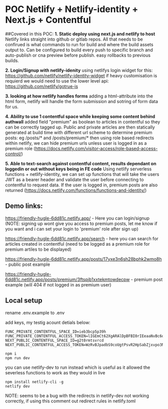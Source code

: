 # POC Netlify + Netlify-identity + Next.js + Contentful

##Covered in this POC:
**1. Static deploy using next.js and netlify to host**
Netlify links straight into github or gitlab repos. All that needs to be confirued is what commands to run for build and where the build assets output to. Can be configured to build every push to specific branch and auto-publish or cna preview before publish. easy rollbacks to previous builds.

**2. Login/Signup with netlify-idenity**
using netlifys login widget for this: https://github.com/netlify/netlify-identity-widget if heavy customisation is requierd we would need to use the lower level api: https://github.com/netlify/gotrue-js

**3. looking at how netlify handles forms**
adding a html-attribute into the html form, netlify will handle the form submission and sotring of form data for us.

**4. Ability to use 1 contentful space while keeping some content behind authwall**
added field "premium" as boolean to articles in contentful so they can be correctly tagged up.
Public and private articles are then statically generated at build time with different url scheme to determine premium posts: eg /posts/* and /posts/premium/*
then using role based redirects within netlify, we can hide premium urls unless user is logged in as a premium role (https://docs.netlify.com/visitor-access/role-based-access-control/)

**5. Able to text-search against contentful content, results dependant on loggedin or out without keys being in FE code**
Using netlify serverless functions + netlify-identity, we can set up functions that will take the users JWT as a bearer header and validate the user before connecting to contentful to request data. If the user is logged in, premium posts are also returned (https://docs.netlify.com/functions/functions-and-identity/)


## Demo links:
https://friendly-hugle-6dd81c.netlify.app/ - Here you can login/signup (NOTE: signing up wont give you access to premium posts, let me know if you want and i can set your login to 'premium' role after sign up)

https://friendly-hugle-6dd81c.netlify.app/search - here you can search for articles created in contentful (need to be logged as a premium role for premium artiles to be displayed)

https://friendly-hugle-6dd81c.netlify.app/posts/17yxe3n6sh28bphk2wmo8h - public post example

https://friendly-hugle-6dd81c.netlify.app/posts/premium/3ftspjb1xxtekmtowdecpw - premium post example (will 404 if not logged in as premium user)


## Local setup
rename .env.example to .env

add keys, my testig acount detials below:
```
FUNC_PRIVATE_CONTENTFUL_SPACE_ID=ieb3bcp5p39h
FUNC_PRIVATE_CONTENTFUL_ACCESS_TOKEN=lIGEmCt62XgARAlDpBFBI0rIEeaaNvBc6qQVSrel7Cw
NEXT_PUBLIC_CONTENTFUL_SPACE_ID=g2t0rmtsvrcd
NEXT_PUBLIC_CONTENTFUL_ACCESS_TOKEN=WzRvBJpadbS9coUgtPsvR2HpSabZjxvpo3Nbch7Z53M
```

```
npm i
npm run dev
```

you can use netlify-dev to run instead which is useful as it allowed the severless functions to work as they would in live
```
npm install netlify-cli -g
netlify dev
```
NOTE: seems to be a bug with the redirects in netlify-dev not working correctly, if using this comment out redirect rules in netlify.toml